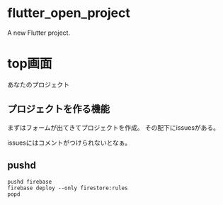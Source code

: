 # flutter_open_project

A new Flutter project.

# top画面
あなたのプロジェクト

## プロジェクトを作る機能
まずはフォームが出てきてプロジェクトを作成。
その配下にissuesがある。

issuesにはコメントがつけられないとなぁ。

## pushd
```
pushd firebase
firebase deploy --only firestore:rules
popd
```